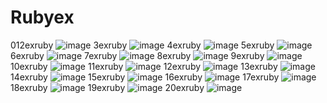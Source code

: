 # Rubyex
012exruby ![image](https://user-images.githubusercontent.com/122514015/212525079-e9064e8a-e403-42aa-83bf-bbd6e7d4fa4e.png)
3exruby ![image](https://user-images.githubusercontent.com/122514015/212525128-90f91e9d-3622-4774-87db-58c84a75789a.png)
4exruby ![image](https://user-images.githubusercontent.com/122514015/212525171-c30ee0c7-cbf5-4a01-994f-6c9c51417753.png)
5exruby ![image](https://user-images.githubusercontent.com/122514015/212525235-733b3903-d459-4f13-ae3b-d5605984252c.png)
6exruby ![image](https://user-images.githubusercontent.com/122514015/212525273-8b76e1d8-ed77-456d-8970-ac2acd428ad9.png)
7exruby ![image](https://user-images.githubusercontent.com/122514015/212525298-ff1b4581-f0fc-45c5-a335-203af51aaec1.png)
8exruby ![image](https://user-images.githubusercontent.com/122514015/212525353-cdb7cc74-bd69-44f0-bd43-01047dcc2ec2.png)
9exruby ![image](https://user-images.githubusercontent.com/122514015/212525476-e19ddc97-83a7-4f8c-8747-92fac58ac0d0.png)
10exruby ![image](https://user-images.githubusercontent.com/122514015/212525519-261e09c8-4f83-47dd-99e3-b722938a5036.png)
11exruby ![image](https://user-images.githubusercontent.com/122514015/212841236-11d0945e-39e9-4d69-b811-23d3c3028c92.png)
12exruby ![image](https://user-images.githubusercontent.com/122514015/212840909-5cde2cc2-6458-40f3-a8d5-f751383d745c.png)
13exruby ![image](https://user-images.githubusercontent.com/122514015/212527257-163400aa-6c5c-44de-a4dc-54d1196ebe47.png)
14exruby ![image](https://user-images.githubusercontent.com/122514015/212842750-ad0b924e-128f-43ec-b010-42ba0fdd13f7.png)
15exruby ![image](https://user-images.githubusercontent.com/122514015/212839249-46c93c9f-83c4-4264-8f74-cc0c807b331f.png)
16exruby ![image](https://user-images.githubusercontent.com/122514015/212850627-d8ca39f4-bae5-4db0-beaa-c399012db994.png)
17exruby ![image](https://user-images.githubusercontent.com/122514015/212879809-206ce2e8-1a53-40ad-835b-6b143c469c13.png)
18exruby ![image](https://user-images.githubusercontent.com/122514015/212884285-56c07b24-4cb8-4cc5-bd80-5e784ea0035c.png)
19exruby ![image](https://user-images.githubusercontent.com/122514015/212915325-cb399db7-cf7f-4395-b1fa-3b74652fdad0.png)
20exruby ![image](https://user-images.githubusercontent.com/122514015/212915820-ecca9015-20b0-444a-9134-4320020c3f3a.png)



